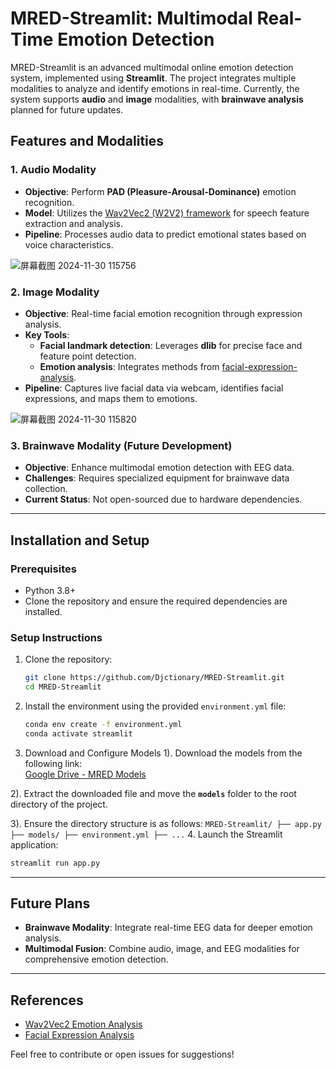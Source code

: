 # MRED-Streamlit: Multimodal Real-Time Emotion Detection

MRED-Streamlit is an advanced multimodal online emotion detection system, implemented using **Streamlit**. The project integrates multiple modalities to analyze and identify emotions in real-time. Currently, the system supports **audio** and **image** modalities, with **brainwave analysis** planned for future updates.

## Features and Modalities

### 1. **Audio Modality**
- **Objective**: Perform **PAD (Pleasure-Arousal-Dominance)** emotion recognition.
- **Model**: Utilizes the [Wav2Vec2 (W2V2) framework](https://github.com/audeering/w2v2-how-to.git) for speech feature extraction and analysis.
- **Pipeline**: Processes audio data to predict emotional states based on voice characteristics.
  
![屏幕截图 2024-11-30 115756](https://github.com/user-attachments/assets/de9c61a0-8cf4-44b6-99f8-92f55b56ec77)

### 2. **Image Modality**
- **Objective**: Real-time facial emotion recognition through expression analysis.
- **Key Tools**:
  - **Facial landmark detection**: Leverages **dlib** for precise face and feature point detection.
  - **Emotion analysis**: Integrates methods from [facial-expression-analysis](https://github.com/bbonik/facial-expression-analysis.git).
- **Pipeline**: Captures live facial data via webcam, identifies facial expressions, and maps them to emotions.
  
![屏幕截图 2024-11-30 115820](https://github.com/user-attachments/assets/a639c176-d576-47ef-a4e9-c4a385c86bae)

### 3. **Brainwave Modality** (Future Development)
- **Objective**: Enhance multimodal emotion detection with EEG data.
- **Challenges**: Requires specialized equipment for brainwave data collection.
- **Current Status**: Not open-sourced due to hardware dependencies.

---

## Installation and Setup

### Prerequisites
- Python 3.8+
- Clone the repository and ensure the required dependencies are installed.

### Setup Instructions
1. Clone the repository:
   ```bash
   git clone https://github.com/Djctionary/MRED-Streamlit.git
   cd MRED-Streamlit
   ```
2. Install the environment using the provided `environment.yml` file:
   ```bash
   conda env create -f environment.yml
   conda activate streamlit
   ```
3. Download and Configure Models
  1). Download the models from the following link:  
     [Google Drive - MRED Models](https://drive.google.com/file/d/1iMXDkwCtMvlMREYVAWWOxqK3xiSOVbUr/view?usp=drive_link)
  
  2). Extract the downloaded file and move the **`models`** folder to the root directory of the project.
  
  3). Ensure the directory structure is as follows:
     ```
     MRED-Streamlit/
     ├── app.py
     ├── models/
     ├── environment.yml
     ├── ...
     ```
4. Launch the Streamlit application:
   ```bash
   streamlit run app.py
   ```

---

## Future Plans
- **Brainwave Modality**: Integrate real-time EEG data for deeper emotion analysis.
- **Multimodal Fusion**: Combine audio, image, and EEG modalities for comprehensive emotion detection.

---

## References
- [Wav2Vec2 Emotion Analysis](https://github.com/audeering/w2v2-how-to.git)
- [Facial Expression Analysis](https://github.com/bbonik/facial-expression-analysis.git)

Feel free to contribute or open issues for suggestions!

